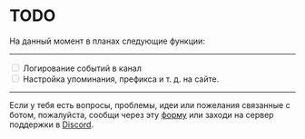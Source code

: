 # TODO

На данный момент в планах следующие функции:
***
<input type="checkbox" disabled="true"> Логирование событий в канал<br>
<input type="checkbox" disabled="true"> Настройка упоминания, префикса и т. д. на сайте.<br>
***
Если у тебя есть вопросы, проблемы, идеи или пожелания связанные с ботом, пожалуйста, сообщи через эту [форму](https://frame.vg/contact) или заходи на сервер поддержки в [Discord](https://discord.gg/26wETMg4ek.html).
